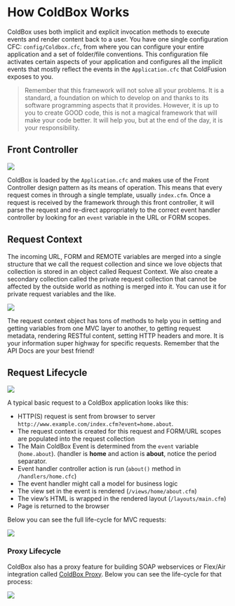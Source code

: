 # How ColdBox Works
ColdBox uses both implicit and explicit invocation methods to execute events and render content back to a user.  You have one single configuration CFC: `config/Coldbox.cfc`, from where you can configure your entire application and a set of folder/file conventions. This configuration file activates certain aspects of your application and configures all the implicit events that mostly reflect the events in the `Application.cfc` that ColdFusion exposes to you.

>Remember that this framework will not solve all your problems. It is a standard, a foundation on which to develop on and thanks to its software programming aspects that it provides.  However, it is up to you to create GOOD code, this is not a magical framework that will make your code better. It will help you, but at the end of the day, it is your responsibility.

## Front Controller
<img src="/images/ColdBoxSimpleMVC.png">

ColdBox is loaded by the `Application.cfc` and makes use of the Front Controller design pattern as its means of operation. This means that every request comes in through a single template, usually `index.cfm`. Once a request is received by the framework through this front controller, it will parse the request and re-direct appropriately to the correct event handler controller by looking for an `event` variable in the URL or FORM scopes.

## Request Context
The incoming URL, FORM and REMOTE variables are merged into a single structure that we call the request collection and since we love objects that collection is stored in an object called Request Context. We also create a secondary collection called the private request collection that cannot be affected by the outside world as nothing is merged into it. You can use it for private request variables and the like.

<img src="/images/RequestCollectionDataBus.jpg">

The request context object has tons of methods to help you in setting and getting variables from one MVC layer to another, to getting request metadata, rendering RESTful content, setting HTTP headers and more. It is your information super highway for specific requests. Remember that the API Docs are your best friend!

## Request Lifecycle

<img src="/images/request-lifecycle.png">

A typical basic request to a ColdBox application looks like this:

* HTTP(S) request is sent from browser to server `http://www.example.com/index.cfm?event=home.about`.
* The request context is created for this request and FORM/URL scopes are populated into the request collection
* The Main ColdBox Event is determined from the `event` variable (`home.about`). (handler is **home** and action is **about**, notice the period separator.
* Event handler controller action is run (`about()` method in `/handlers/home.cfc`)
* The event handler might call a model for business logic
* The view set in the event is rendered (`/views/home/about.cfm`)
* The view’s HTML is wrapped in the rendered layout (`/layouts/main.cfm`)
* Page is returned to the browser

Below you can see the full life-cycle for MVC requests:

![](/images/ColdBoxLifecycles.jpg)

### Proxy Lifecycle

ColdBox also has a proxy feature for building SOAP webservices or Flex/Air integration called [ColdBox Proxy](../proxy/index.md).  Below you can see the life-cycle for that process:

![](/images/ColdBoxLifecyclesProxy.jpg)
